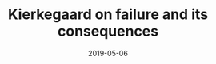 ---
title: Kierkegaard on failure and its consequences
date: 2019-05-06
quote: '…when the ambitious man whose slogan is “Either Caesar or nothing” does not get to be Caesar, he despairs over it. But this also means something else: precisely because he did not get to be Caesar, he now cannot bear to be himself - Søren Kierkegaard'
collection: Quote
collections: Quotes
tags: ['Life']
---